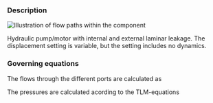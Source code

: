 ### Description
![Illustration of flow paths within the component](ExternalLeakageDescription.svg)

Hydraulic pump/motor with internal and external laminar leakage. The displacement setting is variable, but the setting includes no dynamics.

### Governing equations
The flows through the different ports are calculated as
<!---EQUATION q_{ideal} = \epsilon D \omega / \left(2 \pi \right) --->
<!---EQUATION q_{1} = -q_{ideal} + c_{li}\left(p_{2}-p_{1}\right)+c_{le}\left(p_{3}-p_{1}\right) --->
<!---EQUATION q_{2} = q_{ideal} - c_{li}\left(p_{2}-p_{1}\right)-c_{le}\left(p_{2}-p_{3}\right) --->
<!---EQUATION q_{3} = c_{le}\left(p_{1}+p_{2} - 2p_{3}\right) --->
<!---EQUATION t_{4} = -J \omega - B \omega - D /2 \pi \left(p_{2} - p_{1}\right) --->

The pressures are calculated acording to the TLM-equations
<!---EQUATION p_{1} = c_{1} + q_{1} Z_{c1} --->
<!---EQUATION p_{2} = c_{2} + q_{2} Z_{c2} --->
<!---EQUATION p_{3} = c_{3} + q_{3} Z_{c3} --->
<!---EQUATION t_{4} = c_{4} + \omega_{4} Z_{c4} --->
